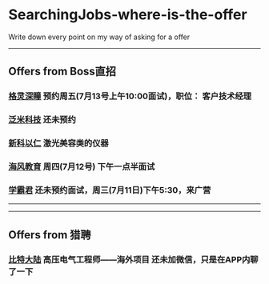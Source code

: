 # SearchingJobs-where-is-the-offer
Write down every point on my way of asking for a offer
***
## Offers from Boss直招
### [格灵深瞳](www.deepgling.com) 预约周五(7月13号上午10:00面试)，职位： 客户技术经理
### [泛米科技](www.fanmikeji.com) 还未预约
### [新科以仁](http://www.sincolaser.com/) 激光美容类的仪器
### [海风教育](www.hfjy.com) 周四(7月12号) 下午一点半面试
### [学霸君](www.xueba100.com)  还未预约面试，周三(7月11日)下午5:30，来广营
***
***
## Offers from 猎聘
### [比特大陆](https://www.bitmain.com/) 高压电气工程师——海外项目 还未加微信，只是在APP内聊了一下
